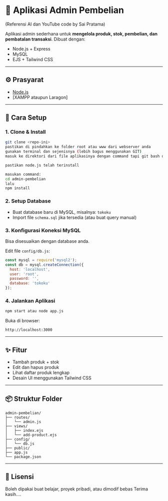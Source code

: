 # 🛒 Aplikasi Admin Pembelian
(Referensi AI dan YouTube code by Sai Pratama)

Aplikasi admin sederhana untuk **mengelola produk, stok, pembelian, dan pembatalan transaksi**. Dibuat dengan:

- Node.js + Express
- MySQL
- EJS + Tailwind CSS

---

## ⚙️ Prasyarat

- [Node.js](https://nodejs.org/)
- [XAMPP ataupun Laragon]

---

## 🚀 Cara Setup

### 1. Clone & Install

```bash
git clone <repo-ini>
pastikan di pindahkan ke folder root atau www dari webserver anda
gunakan terminal dan sejenisnya (lebih bagus menggunakan GIT)
masuk ke direktori dari file aplikasinya dengan command tapi git bash dulu ke folder root atau www dari webserver anda

pastikan node.js telah terinstall

masukan command:
cd admin-pembelian
lalu
npm install
```

### 2. Setup Database

- Buat database baru di MySQL, misalnya: `tokoku`
- Import file `schema.sql` jika tersedia (atau buat query manual)

### 3. Konfigurasi Koneksi MySQL

Bisa disesuaikan dengan database anda.

Edit file `config/db.js`:

```js
const mysql = require('mysql2');
const db = mysql.createConnection({
  host: 'localhost',
  user: 'root',
  password: '',
  database: 'tokoku'
});
```

### 4. Jalankan Aplikasi

```bash
npm start atau node app.js
```

Buka di browser:

```
http://localhost:3000
```

---

## ✨ Fitur

- Tambah produk + stok
- Edit dan hapus produk
- Lihat daftar produk lengkap
- Desain UI menggunakan Tailwind CSS

---

## 📦 Struktur Folder

```
admin-pembelian/
├── routes/
│   └── admin.js
├── views/
│   ├── index.ejs
│   └── add-product.ejs
├── config/
│   └── db.js
├── public/
├── app.js
└── package.json
```

---

## 🤝 Lisensi

Boleh dipakai buat belajar, proyek pribadi, atau dimodif bebas
Terima kasih....
